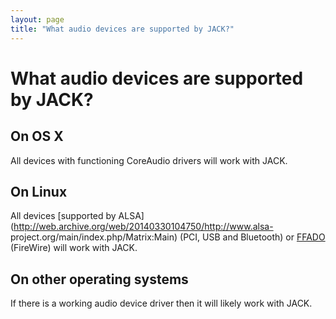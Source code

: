 ```yaml
---
layout: page
title: "What audio devices are supported by JACK?"
---
```


# What audio devices are supported by JACK?

## On OS X

All devices with functioning CoreAudio drivers will work with JACK.

## On Linux

All devices [supported by
ALSA](http://web.archive.org/web/20140330104750/http://www.alsa-
project.org/main/index.php/Matrix:Main) (PCI, USB and Bluetooth) or
[FFADO](http://web.archive.org/web/20140330104750/http://ffado.org/)
(FireWire) will work with JACK.

## On other operating systems

If there is a working audio device driver then it will likely work with JACK.

